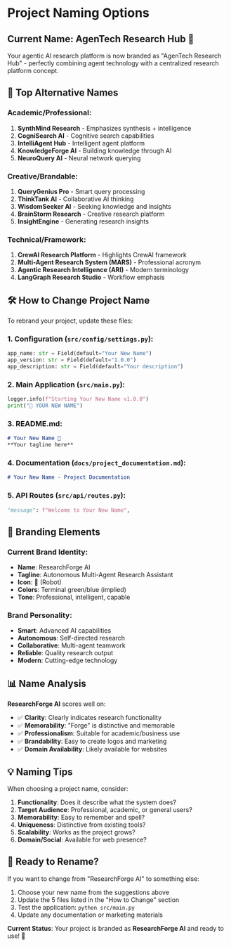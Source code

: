 # Project Naming Options

## Current Name: **AgenTech Research Hub** 🚀

Your agentic AI research platform is now branded as "AgenTech Research Hub" - perfectly combining agent technology with a centralized research platform concept.

## 🎯 Top Alternative Names

### **Academic/Professional:**
1. **SynthMind Research** - Emphasizes synthesis + intelligence
2. **CogniSearch AI** - Cognitive search capabilities  
3. **IntelliAgent Hub** - Intelligent agent platform
4. **KnowledgeForge AI** - Building knowledge through AI
5. **NeuroQuery AI** - Neural network querying

### **Creative/Brandable:**
1. **QueryGenius Pro** - Smart query processing
2. **ThinkTank AI** - Collaborative AI thinking
3. **WisdomSeeker AI** - Seeking knowledge and insights
4. **BrainStorm Research** - Creative research platform
5. **InsightEngine** - Generating research insights

### **Technical/Framework:**
1. **CrewAI Research Platform** - Highlights CrewAI framework
2. **Multi-Agent Research System (MARS)** - Professional acronym
3. **Agentic Research Intelligence (ARI)** - Modern terminology
4. **LangGraph Research Studio** - Workflow emphasis

## 🛠️ How to Change Project Name

To rebrand your project, update these files:

### 1. Configuration (`src/config/settings.py`):
```python
app_name: str = Field(default="Your New Name")
app_version: str = Field(default="1.0.0") 
app_description: str = Field(default="Your description")
```

### 2. Main Application (`src/main.py`):
```python
logger.info(f"Starting Your New Name v1.0.0")
print("🤖 YOUR NEW NAME")
```

### 3. README.md:
```markdown
# Your New Name 🤖
**Your tagline here**
```

### 4. Documentation (`docs/project_documentation.md`):
```markdown
# Your New Name - Project Documentation
```

### 5. API Routes (`src/api/routes.py`):
```python
"message": f"Welcome to Your New Name",
```

## 🎨 Branding Elements

### Current Brand Identity:
- **Name**: ResearchForge AI
- **Tagline**: Autonomous Multi-Agent Research Assistant
- **Icon**: 🤖 (Robot)
- **Colors**: Terminal green/blue (implied)
- **Tone**: Professional, intelligent, capable

### Brand Personality:
- **Smart**: Advanced AI capabilities
- **Autonomous**: Self-directed research
- **Collaborative**: Multi-agent teamwork
- **Reliable**: Quality research output
- **Modern**: Cutting-edge technology

## 📊 Name Analysis

**ResearchForge AI** scores well on:
- ✅ **Clarity**: Clearly indicates research functionality
- ✅ **Memorability**: "Forge" is distinctive and memorable  
- ✅ **Professionalism**: Suitable for academic/business use
- ✅ **Brandability**: Easy to create logos and marketing
- ✅ **Domain Availability**: Likely available for websites

## 💡 Naming Tips

When choosing a project name, consider:

1. **Functionality**: Does it describe what the system does?
2. **Target Audience**: Professional, academic, or general users?
3. **Memorability**: Easy to remember and spell?
4. **Uniqueness**: Distinctive from existing tools?
5. **Scalability**: Works as the project grows?
6. **Domain/Social**: Available for web presence?

## 🚀 Ready to Rename?

If you want to change from "ResearchForge AI" to something else:

1. Choose your new name from the suggestions above
2. Update the 5 files listed in the "How to Change" section
3. Test the application: `python src/main.py`
4. Update any documentation or marketing materials

**Current Status**: Your project is branded as **ResearchForge AI** and ready to use! 🎉
